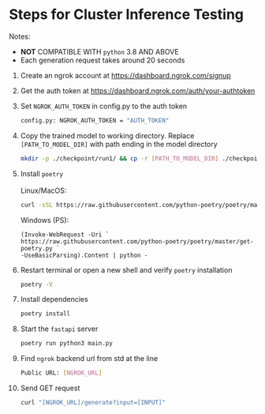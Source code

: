 # Steps for Cluster Inference Testing

Notes:
* **__NOT__** COMPATIBLE WITH `python` 3.8 AND ABOVE
* Each generation request takes around 20 seconds

1. Create an ngrok account at https://dashboard.ngrok.com/signup

2. Get the auth token at https://dashboard.ngrok.com/auth/your-authtoken
   
3. Set `NGROK_AUTH_TOKEN` in config.py to the auth token
   ```sh
   config.py: NGROK_AUTH_TOKEN = "AUTH_TOKEN"
   ```

4. Copy the trained model to working directory. Replace `[PATH_TO_MODEL_DIR]` with path ending in the model directory
   
   ```sh
   mkdir -p ./checkpoint/run1/ && cp -r [PATH_TO_MODEL_DIR] ./checkpoint/run1/
   ```

5. Install `poetry`
   <br/><br/>
   Linux/MacOS:
   ```sh
   curl -sSL https://raw.githubusercontent.com/python-poetry/poetry/master/get-poetry.py | python
   ```  
   Windows (PS):
   ```PS
   (Invoke-WebRequest -Uri `
   https://raw.githubusercontent.com/python-poetry/poetry/master/get-poetry.py `
   -UseBasicParsing).Content | python -
   ```
   
6. Restart terminal or open a new shell and verify `poetry` installation
   ```sh
   poetry -V
   ``` 

7. Install dependencies
   ```sh
   poetry install
   ```

8. Start the `fastapi` server
   ```sh
   poetry run python3 main.py 
   ```

9. Find `ngrok` backend url from std at the line
   ```sh
   Public URL: [NGROK_URL]
   ```
   
10. Send GET request
    ```sh
    curl "[NGROK_URL]/generate?input=[INPUT]"
    ```